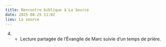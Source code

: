 ```yaml
---
title: Rencontre biblique à La Source
date: 2025-08-25 11:02
lieu: La source
---
```



4. * Lecture partagée de l’Évangile de Marc suivie d’un temps de prière.